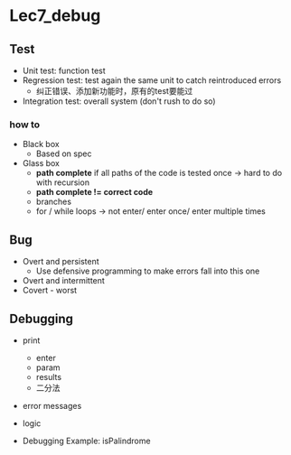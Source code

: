 # Lec7_debug

## Test

* Unit test: function test
* Regression test: test again the same unit to catch reintroduced errors
  * 纠正错误、添加新功能时，原有的test要能过
* Integration test: overall system (don't rush to do so)

### how to 

* Black box
  * Based on spec
* Glass box
  * **path complete** if all paths of the code is tested once -> hard to do with recursion
  * **path complete != correct code**
  * branches
  * for / while loops -> not enter/ enter once/ enter multiple times

## Bug

* Overt and persistent
  * Use defensive programming to make errors fall into this one
* Overt and intermittent
* Covert - worst

## Debugging

* print

  * enter
  * param
  * results
  * 二分法

* error messages

* logic

* Debugging Example: isPalindrome

  